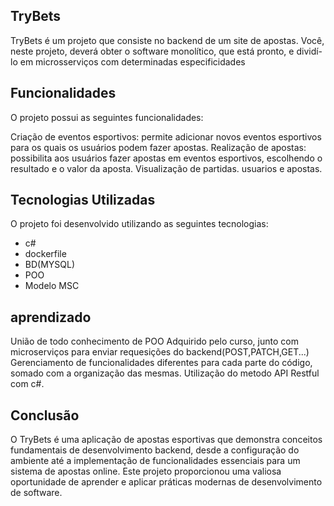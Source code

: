 ## TryBets
TryBets é um projeto que consiste no backend de um site de apostas. Você, neste projeto, deverá obter o software monolítico, que está pronto, e dividí-lo em microsserviços com determinadas especificidades

## Funcionalidades
O projeto possui as seguintes funcionalidades:

Criação de eventos esportivos: permite adicionar novos eventos esportivos para os quais os usuários podem fazer apostas.
Realização de apostas: possibilita aos usuários fazer apostas em eventos esportivos, escolhendo o resultado e o valor da aposta.
Visualização de partidas. usuarios e apostas.

## Tecnologias Utilizadas
O projeto foi desenvolvido utilizando as seguintes tecnologias:

- c#
- dockerfile
- BD(MYSQL)
- POO
- Modelo MSC

## aprendizado
União de todo conhecimento de POO Adquirido pelo curso, junto com microserviços para enviar requesições do backend(POST,PATCH,GET...)
Gerenciamento de funcionalidades diferentes para cada parte do código, somado com a organização das mesmas.
Utilização do metodo API Restful com c#.

## Conclusão
O TryBets é uma aplicação de apostas esportivas que demonstra conceitos fundamentais de desenvolvimento backend, desde a configuração do ambiente até a implementação de funcionalidades essenciais para um sistema de apostas online. Este projeto proporcionou uma valiosa oportunidade de aprender e aplicar práticas modernas de desenvolvimento de software.
